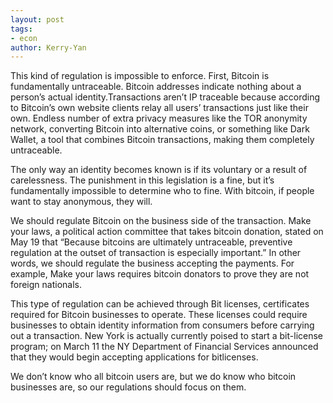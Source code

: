 ```yaml
---
layout: post
tags: 
- econ
author: Kerry-Yan
---
```


This kind of regulation is impossible to enforce. First, Bitcoin is fundamentally untraceable. Bitcoin addresses indicate nothing about a person’s actual identity.Transactions aren’t IP traceable because according to Bitcoin’s own website clients relay all users’ transactions just like their own. Endless number of extra privacy measures like the TOR anonymity network, converting Bitcoin into alternative coins, or something like Dark Wallet, a tool that combines Bitcoin transactions, making them completely untraceable.   

The only way an identity becomes known is if its voluntary or a result of carelessness. The punishment in this legislation is a fine, but it’s fundamentally impossible to determine who to fine. With bitcoin, if people want to stay anonymous, they will.

We should regulate Bitcoin on the business side of the transaction. Make your laws, a political action committee that takes bitcoin donation, stated on May 19 that “Because bitcoins are ultimately untraceable, preventive regulation at the outset of transaction is especially important.” In other words, we should regulate the business accepting the payments. For example, Make your laws requires bitcoin donators to prove they are not foreign nationals.  

This type of regulation can be achieved through Bit licenses, certificates required for Bitcoin businesses to operate. These licenses could require businesses to obtain identity information from consumers before carrying out a transaction. New York is actually currently poised to start a bit-license program; on March 11 the NY Department of Financial Services announced that they would begin accepting applications for bitlicenses. 

We don’t know who all bitcoin users are, but we do know who bitcoin businesses are, so our regulations should focus on them.

